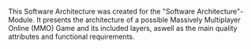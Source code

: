 This Software Architecture was created for the "Software Architecture"-Module. It presents the architecture of a possible Massively Multiplayer Online (MMO) Game and its included layers, aswell as the main quality attributes and functional requirements.
